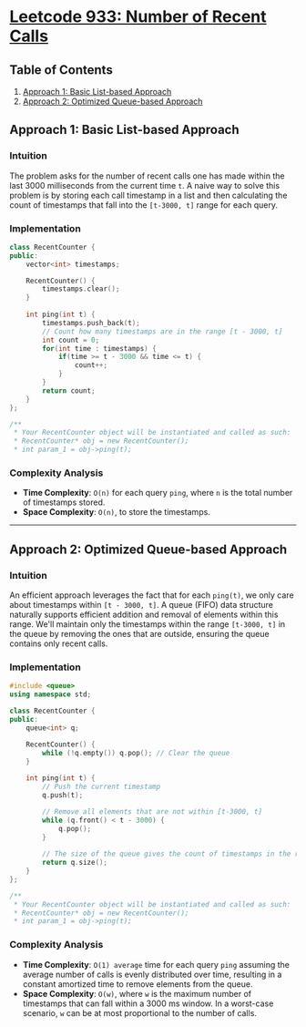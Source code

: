 # [Leetcode 933: Number of Recent Calls](https://leetcode.com/problems/number-of-recent-calls/)

## Table of Contents
1. [Approach 1: Basic List-based Approach](#approach-1)
2. [Approach 2: Optimized Queue-based Approach](#approach-2)

## Approach 1: Basic List-based Approach <a name="approach-1"></a>

### Intuition
The problem asks for the number of recent calls one has made within the last 3000 milliseconds from the current time `t`. A naive way to solve this problem is by storing each call timestamp in a list and then calculating the count of timestamps that fall into the `[t-3000, t]` range for each query.

### Implementation

```cpp
class RecentCounter {
public:
    vector<int> timestamps;

    RecentCounter() {
        timestamps.clear();
    }
    
    int ping(int t) {
        timestamps.push_back(t);
        // Count how many timestamps are in the range [t - 3000, t]
        int count = 0;
        for(int time : timestamps) {
            if(time >= t - 3000 && time <= t) {
                count++;
            }
        }
        return count;
    }
};

/**
 * Your RecentCounter object will be instantiated and called as such:
 * RecentCounter* obj = new RecentCounter();
 * int param_1 = obj->ping(t);
```

### Complexity Analysis
- **Time Complexity**: `O(n)` for each query `ping`, where `n` is the total number of timestamps stored.
- **Space Complexity**: `O(n)`, to store the timestamps.

---

## Approach 2: Optimized Queue-based Approach <a name="approach-2"></a>

### Intuition
An efficient approach leverages the fact that for each `ping(t)`, we only care about timestamps within `[t - 3000, t]`. A queue (FIFO) data structure naturally supports efficient addition and removal of elements within this range. We'll maintain only the timestamps within the range `[t-3000, t]` in the queue by removing the ones that are outside, ensuring the queue contains only recent calls.

### Implementation

```cpp
#include <queue>
using namespace std;

class RecentCounter {
public:
    queue<int> q;

    RecentCounter() {
        while (!q.empty()) q.pop(); // Clear the queue
    }
    
    int ping(int t) {
        // Push the current timestamp
        q.push(t);

        // Remove all elements that are not within [t-3000, t]
        while (q.front() < t - 3000) {
            q.pop();
        }
        
        // The size of the queue gives the count of timestamps in the range [t-3000, t]
        return q.size();
    }
};

/**
 * Your RecentCounter object will be instantiated and called as such:
 * RecentCounter* obj = new RecentCounter();
 * int param_1 = obj->ping(t);
```

### Complexity Analysis
- **Time Complexity**: `O(1) average` time for each query `ping` assuming the average number of calls is evenly distributed over time, resulting in a constant amortized time to remove elements from the queue.
- **Space Complexity**: `O(w)`, where `w` is the maximum number of timestamps that can fall within a 3000 ms window. In a worst-case scenario, `w` can be at most proportional to the number of calls.

